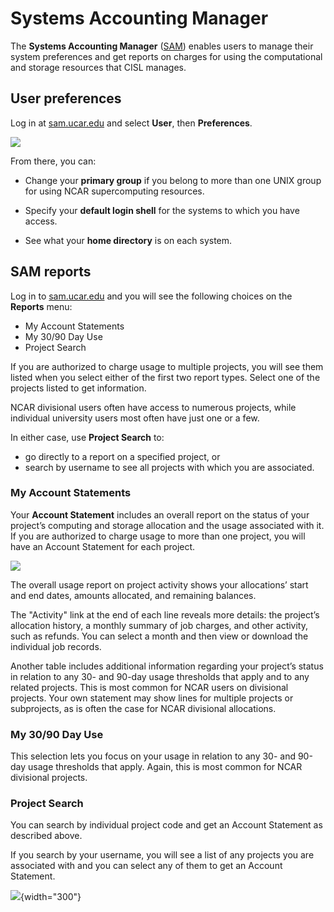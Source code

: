 # Systems Accounting Manager

The **Systems Accounting Manager** ([SAM](https://sam.ucar.edu/app/home)) enables users to manage their
system preferences and get reports on charges for using the
computational and storage resources that CISL manages.

## User preferences

Log in at [sam.ucar.edu](https://sam.ucar.edu/app/home) and
select **User**, then **Preferences**.

![](media/sam.png)

From there, you can:

- Change your **primary group** if you belong to more than one UNIX
  group for using NCAR supercomputing resources.

- Specify your **default login shell** for the systems to which you have
  access.

- See what your **home directory** is on each system.

## SAM reports

Log in to [sam.ucar.edu](https://sam.ucar.edu/app/home) and you will see
the following choices on the **Reports** menu:

- My Account Statements
- My 30/90 Day Use
- Project Search

If you are authorized to charge usage to multiple projects, you will see
them listed when you select either of the first two report types. Select
one of the projects listed to get information.

NCAR divisional users often have access to numerous projects, while
individual university users most often have just one or a few.

In either case, use **Project Search** to:

- go directly to a report on a specified project, or
- search by username to see all projects with which you are associated.

### My Account Statements

Your **Account Statement** includes an overall report on the status of
your project’s computing and storage allocation and the usage associated
with it. If you are authorized to charge usage to more than one project,
you will have an Account Statement for each project.

![](media/image1.png)

The overall usage report on project activity shows your allocations’
start and end dates, amounts allocated, and remaining balances.

The "Activity" link at the end of each line reveals more details: the
project’s allocation history, a monthly summary of job charges, and
other activity, such as refunds. You can select a month and then view or
download the individual job records.

Another table includes additional information regarding your project’s
status in relation to any 30- and 90-day usage thresholds that apply and
to any related projects. This is most common for NCAR users on
divisional projects. Your own statement may show lines for multiple
projects or subprojects, as is often the case for NCAR divisional
allocations.

### My 30/90 Day Use

This selection lets you focus on your usage in relation to any 30- and
90-day usage thresholds that apply. Again, this is most common for NCAR
divisional projects.

### Project Search

You can search by individual project code and get an Account Statement
as described above.

If you search by your username, you will see a list of any projects you
are associated with and you can select any of them to get an Account
Statement.

![](media/image2.png){width="300"}
